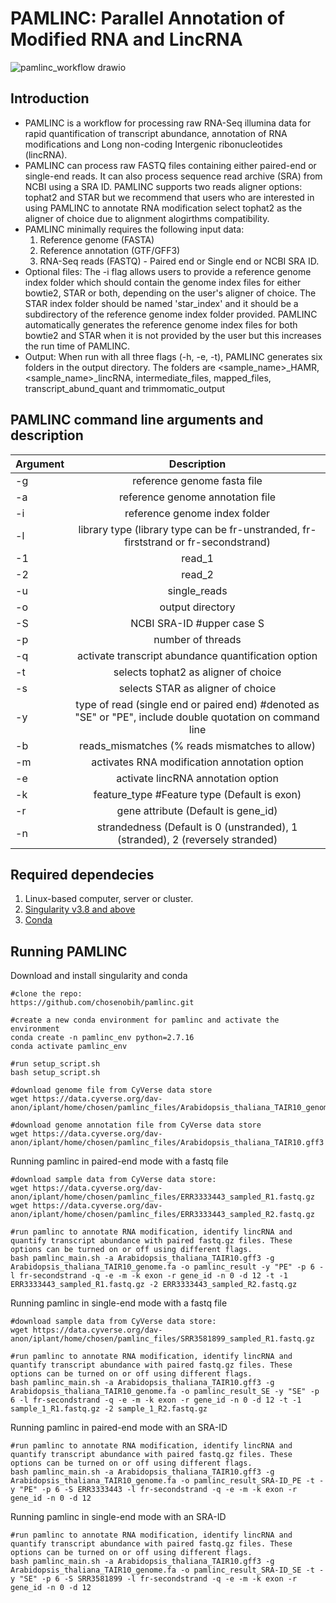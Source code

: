 # PAMLINC: Parallel Annotation of Modified RNA and LincRNA

![pamlinc_workflow drawio](https://github.com/chosenobih/pamlinc/assets/50637858/41f48068-9c07-4780-8d28-5775d114f91b)

## Introduction

* PAMLINC is a workflow for processing raw RNA-Seq illumina data for rapid quantification of transcript abundance, annotation of RNA modifications and Long non-coding Intergenic ribonucleotides (lincRNA).
* PAMLINC can process raw FASTQ files containing either paired-end or single-end reads. It can also process sequence read archive (SRA) from NCBI using a SRA ID. PAMLINC supports two reads aligner options: tophat2 and STAR but we recommend that users who are interested in using PAMLINC to annotate RNA modification select tophat2 as the aligner of choice due to alignment alogirthms compatibility.
* PAMLINC minimally requires the following input data:
  1. Reference genome (FASTA)
  2. Reference annotation (GTF/GFF3)
  3. RNA-Seq reads (FASTQ) - Paired end or Single end or NCBI SRA ID.
* Optional files:
    The -i flag allows users to provide a reference genome index folder which should contain the genome index files for either bowtie2, STAR or both, depending on the user's aligner of choice. The STAR index folder should be named 'star_index' and it should be a subdirectory of the reference genome index folder provided. PAMLINC automatically generates the reference genome index files for both bowtie2 and STAR when it is not provided by the user but this increases the run time of PAMLINC.
* Output: When run with all three flags (-h, -e, -t), PAMLINC generates six folders in the output directory. The folders are <sample_name>_HAMR, <sample_name>_lincRNA, intermediate_files, mapped_files, transcript_abund_quant and trimmomatic_output


PAMLINC command line arguments and description
------------------------------------------------------------------------------------------------------------------------------
| Argument      | Description                                                                                                 |
| ------------- |:-----------------------------------------------------------------------------------------------------------:|
| -g            | reference genome fasta file                                                                                 |
| -a            | reference genome annotation file                                                                            |
| -i            | reference genome index folder                                                                               |
| -l            | library type  (library type can be fr-unstranded, fr-firststrand or fr-secondstrand)                        |
| -1            | read_1                                                                                                      |
| -2            | read_2                                                                                                      |
| -u            | single_reads                                                                                                |
| -o            | output directory                                                                                            |
| -S            | NCBI SRA-ID #upper case S                                                                                   |
| -p            | number of threads                                                                                           |
| -q            | activate transcript abundance quantification option                                                         |
| -t            | selects tophat2 as aligner of choice                                                                        |
| -s            | selects STAR as aligner of choice                                                                           |
| -y            | type of read (single end or paired end) #denoted as "SE" or "PE", include double quotation on command line  |
| -b            | reads_mismatches (% reads mismatches to allow)                                                              |
| -m            | activates RNA modification annotation option                                                                |
| -e            | activate lincRNA annotation option                                                                          |
| -k            | feature_type #Feature type (Default is exon)                                                                |
| -r            | gene attribute (Default is gene_id)                                                                         |
| -n            | strandedness (Default is 0 (unstranded), 1 (stranded), 2 (reversely stranded)                               |

Required dependecies
--------------------
1. Linux-based computer, server or cluster.
2. [Singularity v3.8 and above](https://docs.sylabs.io/guides/3.0/user-guide/quick_start.html)
3. [Conda](https://conda.io/projects/conda/en/stable/user-guide/install/download.html)

Running PAMLINC
-----------------------
Download and install singularity and conda

```
#clone the repo:  
https://github.com/chosenobih/pamlinc.git
```  
```
#create a new conda environment for pamlinc and activate the environment
conda create -n pamlinc_env python=2.7.16
conda activate pamlinc_env
```
```
#run setup_script.sh
bash setup_script.sh
```
```
#download genome file from CyVerse data store
wget https://data.cyverse.org/dav-anon/iplant/home/chosen/pamlinc_files/Arabidopsis_thaliana_TAIR10_genome.fa
```
```
#download genome annotation file from CyVerse data store
wget https://data.cyverse.org/dav-anon/iplant/home/chosen/pamlinc_files/Arabidopsis_thaliana_TAIR10.gff3
```

Running pamlinc in paired-end mode with a fastq file
```
#download sample data from CyVerse data store:
wget https://data.cyverse.org/dav-anon/iplant/home/chosen/pamlinc_files/ERR3333443_sampled_R1.fastq.gz
wget https://data.cyverse.org/dav-anon/iplant/home/chosen/pamlinc_files/ERR3333443_sampled_R2.fastq.gz
```
```
#run pamlinc to annotate RNA modification, identify lincRNA and quantify transcript abundance with paired fastq.gz files. These options can be turned on or off using different flags.
bash pamlinc_main.sh -a Arabidopsis_thaliana_TAIR10.gff3 -g Arabidopsis_thaliana_TAIR10_genome.fa -o pamlinc_result -y "PE" -p 6 -l fr-secondstrand -q -e -m -k exon -r gene_id -n 0 -d 12 -t -1 ERR3333443_sampled_R1.fastq.gz -2 ERR3333443_sampled_R2.fastq.gz
```

Running pamlinc in single-end mode with a fastq file
```
#download sample data from CyVerse data store:
wget https://data.cyverse.org/dav-anon/iplant/home/chosen/pamlinc_files/SRR3581899_sampled_R1.fastq.gz
```
```
#run pamlinc to annotate RNA modification, identify lincRNA and quantify transcript abundance with paired fastq.gz files. These options can be turned on or off using different flags.
bash pamlinc_main.sh -a Arabidopsis_thaliana_TAIR10.gff3 -g Arabidopsis_thaliana_TAIR10_genome.fa -o pamlinc_result_SE -y "SE" -p 6 -l fr-secondstrand -q -e -m -k exon -r gene_id -n 0 -d 12 -t -1 sample_1_R1.fastq.gz -2 sample_1_R2.fastq.gz
```

Running pamlinc in paired-end mode with an SRA-ID
```
#run pamlinc to annotate RNA modification, identify lincRNA and quantify transcript abundance with paired fastq.gz files. These options can be turned on or off using different flags.
bash pamlinc_main.sh -a Arabidopsis_thaliana_TAIR10.gff3 -g Arabidopsis_thaliana_TAIR10_genome.fa -o pamlinc_result_SRA-ID_PE -t -y "PE" -p 6 -S ERR3333443 -l fr-secondstrand -q -e -m -k exon -r gene_id -n 0 -d 12
```

Running pamlinc in single-end mode with an SRA-ID
```
#run pamlinc to annotate RNA modification, identify lincRNA and quantify transcript abundance with paired fastq.gz files. These options can be turned on or off using different flags.
bash pamlinc_main.sh -a Arabidopsis_thaliana_TAIR10.gff3 -g Arabidopsis_thaliana_TAIR10_genome.fa -o pamlinc_result_SRA-ID_SE -t -y "SE" -p 6 -S SRR3581899 -l fr-secondstrand -q -e -m -k exon -r gene_id -n 0 -d 12
```
